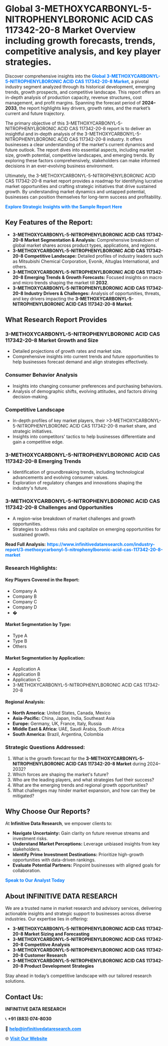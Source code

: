 <h1>Global 3-METHOXYCARBONYL-5-NITROPHENYLBORONIC ACID CAS 117342-20-8 Market Overview including growth forecasts, trends, competitive analysis, and key player strategies.</h1>
<p>
Discover comprehensive insights into the 
<a href="https://www.infinitivedataresearch.com/industry-report/3-methoxycarbonyl-5-nitrophenylboronic-acid-cas-117342-20-8-market" rel="dofollow" style="color: #007BFF; text-decoration: none;"><strong>Global 3-METHOXYCARBONYL-5-NITROPHENYLBORONIC ACID CAS 117342-20-8 Market</strong></a>, a pivotal industry segment analyzed through its historical development, emerging trends, growth prospects, and competitive landscape. This report offers an in-depth analysis of production capacity, revenue structures, cost management, and profit margins. Spanning the forecast period of <strong>2024–2033</strong>, the report highlights key drivers, growth rates, and the market’s current and future trajectory.
</p>
<p>
The primary objective of this 3-METHOXYCARBONYL-5-NITROPHENYLBORONIC ACID CAS 117342-20-8 report is to deliver an insightful and in-depth analysis of the 3-METHOXYCARBONYL-5-NITROPHENYLBORONIC ACID CAS 117342-20-8 industry. It offers businesses a clear understanding of the market's current dynamics and future outlook. The report dives into essential aspects, including market size, growth potential, competitive landscapes, and emerging trends. By exploring these factors comprehensively, stakeholders can make informed decisions in an ever-evolving business environment.
</p>
<p>
Ultimately, the 3-METHOXYCARBONYL-5-NITROPHENYLBORONIC ACID CAS 117342-20-8 market report provides a roadmap for identifying lucrative market opportunities and crafting strategic initiatives that drive sustained growth. By understanding market dynamics and untapped potential, businesses can position themselves for long-term success and profitability.
</p>
<p>
<a href="https://www.infinitivedataresearch.com/request-sample/reportId=103678" style="color: #007BFF; text-decoration: none;"><strong>Explore Strategic Insights with the Sample Report Here</strong></a>
</p>

<h2>Key Features of the Report:</h2>
<ul>
<li><strong>3-METHOXYCARBONYL-5-NITROPHENYLBORONIC ACID CAS 117342-20-8 Market Segmentation & Analysis:</strong> Comprehensive breakdown of global market shares across product types, applications, and regions.</li>
<li><strong>3-METHOXYCARBONYL-5-NITROPHENYLBORONIC ACID CAS 117342-20-8 Competitive Landscape:</strong> Detailed profiles of industry leaders such as Mitsubishi Chemical Corporation, Evonik, Altuglas International, and others.</li>
<li><strong>3-METHOXYCARBONYL-5-NITROPHENYLBORONIC ACID CAS 117342-20-8 Emerging Trends & Growth Forecasts:</strong> Focused insights on macro and micro trends shaping the market till <strong>2032</strong>.</li>
<li><strong>3-METHOXYCARBONYL-5-NITROPHENYLBORONIC ACID CAS 117342-20-8 Industry Drivers & Challenges:</strong> Analysis of opportunities, threats, and key drivers impacting the <strong>3-METHOXYCARBONYL-5-NITROPHENYLBORONIC ACID CAS 117342-20-8 Market</strong>.</li>
</ul>

<h2>What Research Report Provides</h2>
<h3>3-METHOXYCARBONYL-5-NITROPHENYLBORONIC ACID CAS 117342-20-8 Market Growth and Size</h3>
<ul>
<li>Detailed projections of growth rates and market size.</li>
<li>Comprehensive insights into current trends and future opportunities to help businesses forecast demand and align strategies effectively.</li>
</ul>

<h3>Consumer Behavior Analysis</h3>
<ul>
<li>Insights into changing consumer preferences and purchasing behaviors.</li>
<li>Analysis of demographic shifts, evolving attitudes, and factors driving decision-making.</li>
</ul>

<h3>Competitive Landscape</h3>
<ul>
<li>In-depth profiles of key market players, their >3-METHOXYCARBONYL-5-NITROPHENYLBORONIC ACID CAS 117342-20-8 market share, and strategic initiatives.</li>
<li>Insights into competitors' tactics to help businesses differentiate and gain a competitive edge.</li>
</ul>

<h3>3-METHOXYCARBONYL-5-NITROPHENYLBORONIC ACID CAS 117342-20-8 Emerging Trends</h3>
<ul>
<li>Identification of groundbreaking trends, including technological advancements and evolving consumer values.</li>
<li>Exploration of regulatory changes and innovations shaping the industry's future.</li>
</ul>

<h3>3-METHOXYCARBONYL-5-NITROPHENYLBORONIC ACID CAS 117342-20-8 Challenges and Opportunities</h3>
<ul>
<li>A region-wise breakdown of market challenges and growth opportunities.</li>
<li>Strategies to address risks and capitalize on emerging opportunities for sustained growth.</li>
</ul>
<p><strong>Read Full Analysis:</strong> <a href="https://www.infinitivedataresearch.com/industry-report/3-methoxycarbonyl-5-nitrophenylboronic-acid-cas-117342-20-8-market" rel="dofollow" style="color: #007BFF; text-decoration: none;"><strong>https://www.infinitivedataresearch.com/industry-report/3-methoxycarbonyl-5-nitrophenylboronic-acid-cas-117342-20-8-market</strong></a></p>
<h3>Research Highlights:</h3>
<h4>Key Players Covered in the Report:</h4>
<ul><li>Company A</li><li>Company B</li><li>Company C</li><li>Company D</li><li>�</li></ul>
<h4>Market Segmentation by Type:</h4>
<ul><li>Type A</li><li>Type B</li><li>Others</li></ul>
<h4>Market Segmentation by Application:</h4>
<ul><li>Application A</li><li>Application B</li><li>Application C</li><li>3-METHOXYCARBONYL-5-NITROPHENYLBORONIC ACID CAS 117342-20-8</li></ul>

<h4>Regional Analysis:</h4>
<ul>
<li><strong>North America:</strong> United States, Canada, Mexico</li>
<li><strong>Asia-Pacific:</strong> China, Japan, India, Southeast Asia</li>
<li><strong>Europe:</strong> Germany, UK, France, Italy, Russia</li>
<li><strong>Middle East & Africa:</strong> UAE, Saudi Arabia, South Africa</li>
<li><strong>South America:</strong> Brazil, Argentina, Colombia</li>
</ul>

<h3>Strategic Questions Addressed:</h3>
<ol>
<li>What is the growth forecast for the <strong>3-METHOXYCARBONYL-5-NITROPHENYLBORONIC ACID CAS 117342-20-8 Market</strong> during 2024–2032?</li>
<li>Which forces are shaping the market's future?</li>
<li>Who are the leading players, and what strategies fuel their success?</li>
<li>What are the emerging trends and regional growth opportunities?</li>
<li>What challenges may hinder market expansion, and how can they be mitigated?</li>
</ol>

<h2>Why Choose Our Reports?</h2>
<p>At <strong>Infinitive Data Research</strong>, we empower clients to:</p>
<ul>
<li><strong>Navigate Uncertainty:</strong> Gain clarity on future revenue streams and investment risks.</li>
<li><strong>Understand Market Perceptions:</strong> Leverage unbiased insights from key stakeholders.</li>
<li><strong>Identify Prime Investment Destinations:</strong> Prioritize high-growth opportunities with data-driven rankings.</li>
<li><strong>Evaluate Potential Partners:</strong> Pinpoint businesses with aligned goals for collaboration.</li>
</ul>
<p><a href="https://www.infinitivedataresearch.com/industry-report/3-methoxycarbonyl-5-nitrophenylboronic-acid-cas-117342-20-8-market" rel="dofollow" style="color: #007BFF; text-decoration: none;"><strong>Speak to Our Analyst Today</strong></a></p>

<h2>About INFINITIVE DATA RESEARCH</h2>
<p>We are a trusted name in market research and advisory services, delivering actionable insights and strategic support to businesses across diverse industries. Our expertise lies in offering:</p>
<ul>
<li><strong>3-METHOXYCARBONYL-5-NITROPHENYLBORONIC ACID CAS 117342-20-8 Market Sizing and Forecasting</strong></li>
<li><strong>3-METHOXYCARBONYL-5-NITROPHENYLBORONIC ACID CAS 117342-20-8 Competitive Analysis</strong></li>
<li><strong>3-METHOXYCARBONYL-5-NITROPHENYLBORONIC ACID CAS 117342-20-8 Customer Research</strong></li>
<li><strong>3-METHOXYCARBONYL-5-NITROPHENYLBORONIC ACID CAS 117342-20-8 Product Development Strategies</strong></li>
</ul>
<p>Stay ahead in today’s competitive landscape with our tailored research solutions.</p>

<h2>Contact Us:</h2>
<p><strong>INFINITIVE DATA RESEARCH</strong></p>
<p>📞 <strong>+91 (883) 074-8030</strong></p>
<p>📧 <strong><a href="mailto:help@infinitivedataresearch.com" style="color: #007BFF;">help@infinitivedataresearch.com</a></strong></p>
<p>🌐 <strong><a href="https://www.infinitivedataresearch.com" rel="dofollow" style="color: #007BFF;">Visit Our Website</a></strong></p>